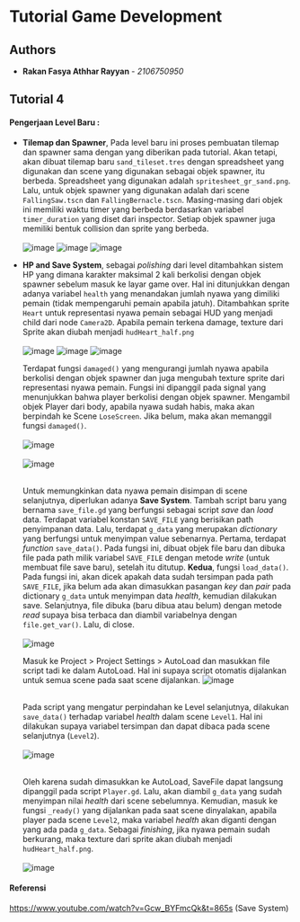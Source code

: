 # Tutorial Game Development
## Authors

* **Rakan Fasya Athhar Rayyan** - *2106750950*

## Tutorial 4

#### Pengerjaan Level Baru :

- **Tilemap dan Spawner**, Pada level baru ini proses pembuatan tilemap dan spawner sama dengan yang diberikan pada tutorial. Akan tetapi, akan dibuat tilemap baru `sand_tileset.tres` dengan spreadsheet yang digunakan dan scene yang digunakan sebagai objek spawner, itu berbeda. Spreadsheet yang digunakan adalah `spritesheet_gr_sand.png`. Lalu, untuk objek spawner yang digunakan adalah dari scene `FallingSaw.tscn` dan `FallingBernacle.tscn`. Masing-masing dari objek ini memiliki waktu timer yang berbeda berdasarkan variabel `timer_duration` yang diset dari inspector. Setiap objek spawner juga memiliki bentuk collision dan sprite yang berbeda.<br></br>
![image](https://github.com/HyperPulsor/tutorial-4-gamedev-csui/assets/101686378/079f3bf5-dbf5-446b-b7b7-eab6b93b6f6d)
![image](https://github.com/HyperPulsor/tutorial-4-gamedev-csui/assets/101686378/025f9330-bdad-46c3-82b2-9535beecbd76)
![image](https://github.com/HyperPulsor/tutorial-4-gamedev-csui/assets/101686378/cc37d1c5-c717-4d63-980d-2819f2798e02)

- **HP and Save System**, sebagai *polishing* dari level ditambahkan sistem HP yang dimana karakter maksimal 2 kali berkolisi dengan objek spawner sebelum masuk ke layar game over. Hal ini ditunjukkan dengan adanya variabel `health` yang menandakan jumlah nyawa yang dimiliki pemain (tidak mempengaruhi pemain apabila jatuh). Ditambahkan sprite `Heart` untuk representasi nyawa pemain sebagai HUD yang menjadi child dari node `Camera2D`. Apabila pemain terkena damage, texture dari Sprite akan diubah menjadi `hudHeart_half.png`<br></br>
![image](https://github.com/HyperPulsor/tutorial-4-gamedev-csui/assets/101686378/3f91b108-d8ae-43dc-ad86-b845dfd9867b)
![image](https://github.com/HyperPulsor/tutorial-4-gamedev-csui/assets/101686378/dfc90730-e047-472f-baf3-d39be868e179)
![image](https://github.com/HyperPulsor/tutorial-4-gamedev-csui/assets/101686378/f691b260-ede4-4f47-9496-1c30e0d3831f)

    Terdapat fungsi `damaged()` yang mengurangi jumlah nyawa apabila berkolisi dengan objek spawner dan juga mengubah texture sprite dari representasi nyawa pemain. Fungsi ini dipanggil pada signal yang menunjukkan bahwa player berkolisi dengan objek spawner. Mengambil objek Player dari body, apabila nyawa sudah habis, maka akan berpindah ke Scene `LoseScreen`. Jika belum, maka akan memanggil fungsi `damaged()`.<br></br>
    ![image](https://github.com/HyperPulsor/tutorial-4-gamedev-csui/assets/101686378/137977e6-41eb-4d0e-8fbd-4baa1f23d85d)<br></br>
    ![image](https://github.com/HyperPulsor/tutorial-4-gamedev-csui/assets/101686378/ea23f149-e5db-45ff-9946-bcfeffaa6b6e)<br></br>

    Untuk memungkinkan data nyawa pemain disimpan di scene selanjutnya, diperlukan adanya **Save System**. Tambah script baru yang bernama `save_file.gd` yang berfungsi sebagai script *save* dan *load* data. Terdapat variabel konstan `SAVE_FILE` yang berisikan path penyimpanan data. Lalu, terdapat `g_data` yang merupakan *dictionary* yang berfungsi untuk menyimpan value sebenarnya. Pertama, terdapat *function* `save_data()`. Pada fungsi ini, dibuat objek file baru dan dibuka file pada path milik variabel `SAVE_FILE` dengan metode *write* (untuk membuat file save baru), setelah itu ditutup. **Kedua**, fungsi `load_data()`. Pada fungsi ini, akan dicek apakah data sudah tersimpan pada path `SAVE_FILE`, jika belum ada akan dimasukkan pasangan *key* dan *pair* pada dictionary `g_data` untuk menyimpan data *health*, kemudian dilakukan save. Selanjutnya, file dibuka (baru dibua atau belum) dengan metode *read* supaya bisa terbaca dan diambil variabelnya dengan `file.get_var()`. Lalu, di close.<br></br>
    ![image](https://github.com/HyperPulsor/tutorial-4-gamedev-csui/assets/101686378/0565badd-a63a-4032-8f19-5d9bb31b3fe4)

    Masuk ke Project > Project Settings > AutoLoad dan masukkan file script tadi ke dalam AutoLoad. Hal ini supaya script otomatis dijalankan untuk semua scene pada saat scene dijalankan.
    ![image](https://github.com/HyperPulsor/tutorial-4-gamedev-csui/assets/101686378/37506aeb-d2ce-4728-894d-d5858de8b6b7)<br></br>

    Pada script yang mengatur perpindahan ke Level selanjutnya, dilakukan `save_data()` terhadap variabel *health* dalam scene `Level1`. Hal ini dilakukan supaya variabel tersimpan dan dapat dibaca pada scene selanjutnya (`Level2`).<br></br>
    ![image](https://github.com/HyperPulsor/tutorial-4-gamedev-csui/assets/101686378/7c70cf60-0ab3-4fa3-a4c2-9b8d1c523f57)<br></br>

    Oleh karena sudah dimasukkan ke AutoLoad, SaveFile dapat langsung dipanggil pada script `Player.gd`. Lalu, akan diambil `g_data` yang sudah menyimpan nilai *health* dari scene sebelumnya. Kemudian, masuk ke fungsi `_ready()` yang dijalankan pada saat scene dinyalakan, apabila player pada scene `Level2`, maka variabel *health* akan diganti dengan yang ada pada `g_data`. Sebagai *finishing*, jika nyawa pemain sudah berkurang, maka texture dari sprite akan diubah menjadi `hudHeart_half.png`.<br></br>
    ![image](https://github.com/HyperPulsor/tutorial-4-gamedev-csui/assets/101686378/2c6eb88c-80eb-4f01-9d7d-ab9f793004ba)

#### Referensi
https://www.youtube.com/watch?v=Gcw_BYFmcQk&t=865s (Save System)






